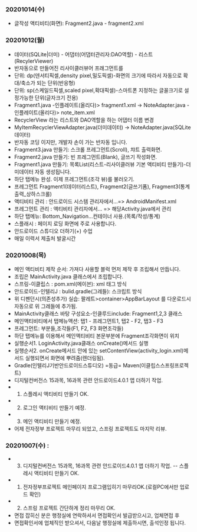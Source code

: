 ### 20201014(수)
- 글작성 액티비티(화면): Fragment2.java - fragment2.xml
### 20201012(월)
- 데이터(SQLite|더미) - 어댑터(어댑터관리자:DAO역할) - 리스트(RecylerViewer)
- 반자동으로 만들어진 리사이클러뷰어 프래그먼트를
- 단위: dp(덴서티픽셀,density pixel,밀도픽셀)-화면의 크기에 따라서 자동으로 확대/축소가 되는 단위(반응형)
- 단위: sp(스케일드픽셀,scaled pixel,확대픽셀)-스마트폰 지정하는 글꼴크기로 설정가능한 단위(글자크기 전용)
- Fragment1.java -인플레이트(올리다)> fragment1.xml -> NoteAdapter.java -인플레이트(올리다)> note_item.xml
- RecyclerView 라는 리스트와 DAO역할을 하는 어댑터 이름 변경
- MyItemRecyclerViewAdapter.java(더미데이터) -> NoteAdapter.java(SQLite데이터)
- 반자동 코딩 이지만, 개발자 손이 가는 반자동 입니다.
- Fragment3.java 만들기: 스크롤 프레그먼트(Scroll), 챠트 출력화면.
- Fragment2.java 만들기: 빈 프레그먼트(Blank), 글쓰기 작성화면.
- Fragment1.java 만들기: 목록List(리스트-리사이클러뷰 기본 액티비티 만들기)-더미데이터 자동 생성됩니다.
- 하단 탭메뉴 완성. 이제 프레그먼트(조각 뷰)를 불러오기.
- 프레그먼트 Fragment1(데이터리스트), Fragment2(글쓰기폼), Fragment3(통계출력_상하스크롤)
- 액티비티 관리 : 안드로이드 시스템 관리자에서...=> AndroidManifest.xml
- 프레그먼트 관리 : 액티비티 관리자에서... => 해당Activity.java에서 관리
- 하단 탭메뉴: Bottom_Navigation...컨테이너 사용.(목록/작성/통계)
- 스플래시 : 페이지 로딩 화면에 주로 사용합니다.
- 안드로이드 스튜디오 더하기(+) 수업
- 매일 이력서 제출처 발굴시간

### 20201008(목)
- 메인 액티비티 제작 순서: 가져다 사용할 블럭 먼저 제작 후 조립해서 만듭니다.
- 조립은 MainActivity.java 클래스에서 조립합니다.
- 스프링-이클립스 : pom.xml(메이븐): xml 태그 방식
- 안드로이드-인텔리J : bulid.gradle(그레들): 스크립트 방식
- 위 디펜던시(의존성추가) 실습: 팔레트>container>AppBarLayout 를 다운로드시 자동으로 위 그레들에 추가됨.
- MainActivity클래스 바탕 구성요소-인클루드include: Fragment1,2,3 클래스
- 메인액티비티에서 탭메뉴액션: 탭1 - 프레그먼트1, 탭2 - F2, 탭3 - F3
- 프레그먼트: 부분들,조각들(F1, F2, F3 화면조각들)
- 하단 탭메뉴를 이용해서 메인액티비티 본문부분에 Fragment조각화면이 위치
- 실행순서1. LoginActivity.java클래스 onCreate()메서드 실행
- 실행순서2. onCreate메서드 안에 있는 setContentView(activity_login.xml)메서드 실행되면서 화면에 뿌려줌(렌더링됨).
- Gradle(인텔리J기반안드로이드스튜디오) =동급= Maven(이클립스스프링프로젝트)
- 디지털컨버전스 15과목, 16과목 관련 안드로이드4.0.1 앱 더하기 작업.
- 1. 스플레시 액티비티 만들기 OK.
- 2. 로그인 액티비티 만들기 예정.
- 3. 메인 액티비티 만들기 예정.
- 어제 전자정부 프로젝트 마무리 되었고, 스프링 프로젝트도 마지막 리뷰.

### 20201007(수) :
- 3. 디지털컨버전스 15과목, 16과목 관련 안드로이드4.0.1 앱 더하기 작업.
-- 스플레시 액티비티 만들기 OK.
- 1. 전자정부프로젝트 메인페이지 프로그램입히기 마무리OK.(로컬PC에서만 업로드 확인)
- 2. 스프링 프로젝트 간단하게 정리 마무리 OK.
- 면접 잡히신 분은 행정실에 연락하셔서 면접확인서 발급받으시고, 업체면접 후
- 면접확인서에 업체직인 받으셔서, 다음날 행정실에 제출하시면, 출석인정 됩니다.
